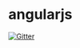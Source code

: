 # angularjs

[![Gitter](https://badges.gitter.im/Join%20Chat.svg)](https://gitter.im/amitaibu/angularjs?utm_source=badge&utm_medium=badge&utm_campaign=pr-badge&utm_content=badge)